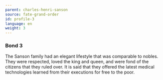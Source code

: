 ```yaml
---
parent: charles-henri-sanson
source: fate-grand-order
id: profile-3
language: en
weight: 3
---
```


### Bond 3

The Sanson family had an elegant lifestyle that was comparable to nobles. They were respected, loved the king and queen, and were fond of the citizens that they ruled over. It is said that they offered the latest medical technologies learned from their executions for free to the poor.
